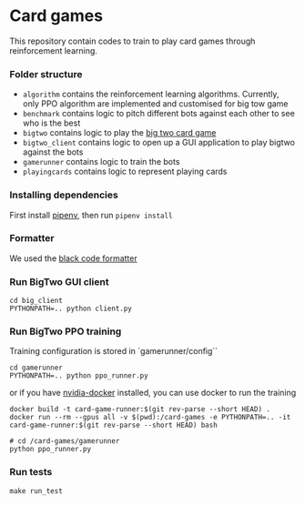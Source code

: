 # Card games

This repository contain codes to train to play card games through reinforcement learning.

### Folder structure

- `algorithm` contains the reinforcement learning algorithms. Currently, only PPO algorithm are implemented and customised for big tow game
- `benchmark` contains logic to pitch different bots against each other to see who is the best
- `bigtwo` contains logic to play the [big two card game](https://en.wikipedia.org/wiki/Big_two)
- `bigtwo_client` contains logic to open up a GUI application to play bigtwo against the bots
- `gamerunner` contains logic to train the bots
- `playingcards` contains logic to represent playing cards

### Installing dependencies

First install [pipenv](https://pipenv.pypa.io/en/latest/), then run `pipenv install`

### Formatter

We used the [black code formatter](https://github.com/psf/black)

### Run BigTwo GUI client

```
cd big_client
PYTHONPATH=.. python client.py
```

### Run BigTwo PPO training

Training configuration is stored in `gamerunner/config``

```
cd gamerunner
PYTHONPATH=.. python ppo_runner.py
```

or if you have [nvidia-docker](https://docs.nvidia.com/datacenter/cloud-native/container-toolkit/install-guide.html#docker) installed, you can use docker to run the training

```
docker build -t card-game-runner:$(git rev-parse --short HEAD) .
docker run --rm --gpus all -v $(pwd):/card-games -e PYTHONPATH=.. -it card-game-runner:$(git rev-parse --short HEAD) bash

# cd /card-games/gamerunner
python ppo_runner.py
```

### Run tests

```
make run_test
```